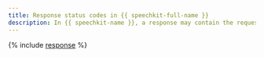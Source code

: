 ```yaml
---
title: Response status codes in {{ speechkit-full-name }}
description: In {{ speechkit-name }}, a response may contain the request execution result on success or error code and description on failure.
---
```



{% include [response](../../_includes/speechkit/response-format.md) %}